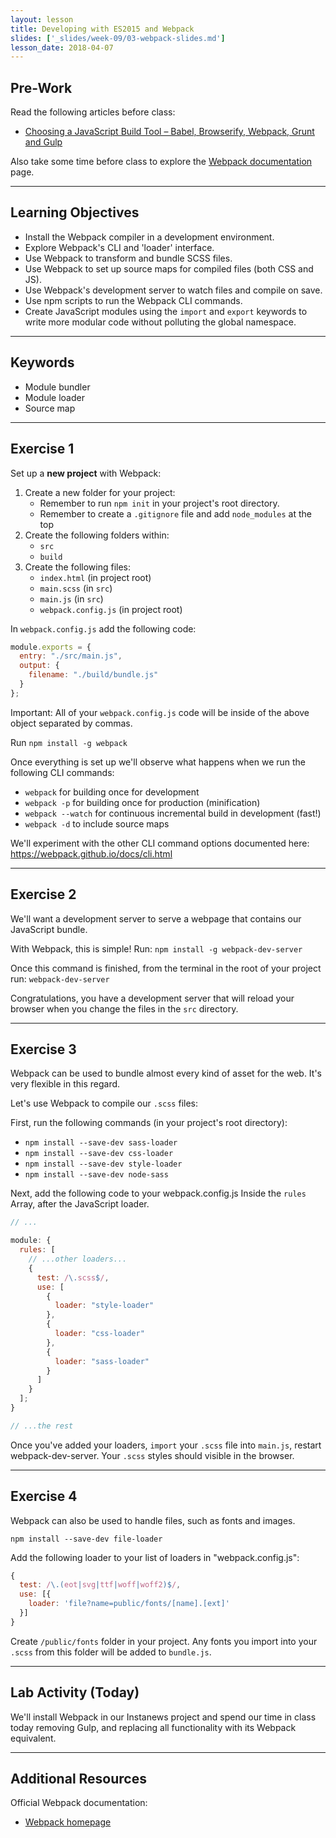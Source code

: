 ```yaml
---
layout: lesson
title: Developing with ES2015 and Webpack
slides: ['_slides/week-09/03-webpack-slides.md']
lesson_date: 2018-04-07
---
```


## Pre-Work

Read the following articles before class:

* [Choosing a JavaScript Build Tool – Babel, Browserify, Webpack, Grunt and Gulp](http://jamesknelson.com/which-build-system-should-i-use-for-my-javascript-app/)

Also take some time before class to explore the [Webpack documentation](https://webpack.js.org/) page.

---

## Learning Objectives

* Install the Webpack compiler in a development environment.
* Explore Webpack's CLI and 'loader' interface.
* Use Webpack to transform and bundle SCSS files.
* Use Webpack to set up source maps for compiled files (both CSS and JS).
* Use Webpack's development server to watch files and compile on save.
* Use npm scripts to run the Webpack CLI commands.
* Create JavaScript modules using the `import` and `export` keywords to write more modular code without polluting the global namespace.

---

## Keywords

* Module bundler
* Module loader
* Source map

---

## Exercise 1

Set up a **new project** with Webpack:

1. Create a new folder for your project:
   * Remember to run `npm init` in your project's root directory.
   * Remember to create a `.gitignore` file and add `node_modules` at the top
2. Create the following folders within:
   * `src`
   * `build`
3. Create the following files:
   * `index.html` (in project root)
   * `main.scss` (in `src`)
   * `main.js` (in `src`)
   * `webpack.config.js` (in project root)

In `webpack.config.js` add the following code:

```js
module.exports = {
  entry: "./src/main.js",
  output: {
    filename: "./build/bundle.js"
  }
};
```

Important: All of your `webpack.config.js` code will be inside of the above object separated by commas.

Run `npm install -g webpack`

Once everything is set up we'll observe what happens when we run the following CLI commands:

* `webpack` for building once for development
* `webpack -p` for building once for production (minification)
* `webpack --watch` for continuous incremental build in development (fast!)
* `webpack -d` to include source maps

We'll experiment with the other CLI command options documented here:
https://webpack.github.io/docs/cli.html

---

## Exercise 2

We'll want a development server to serve a webpage that contains our JavaScript bundle.

With Webpack, this is simple! Run: `npm install -g webpack-dev-server`

Once this command is finished, from the terminal in the root of your project run: `webpack-dev-server`

Congratulations, you have a development server that will reload your browser when you change the files in the `src` directory.

---

## Exercise 3

Webpack can be used to bundle almost every kind of asset for the web. It's very flexible in this regard.

Let's use Webpack to compile our `.scss` files:

First, run the following commands (in your project's root directory):

* `npm install --save-dev sass-loader`
* `npm install --save-dev css-loader`
* `npm install --save-dev style-loader`
* `npm install --save-dev node-sass`

Next, add the following code to your webpack.config.js Inside the `rules` Array, after the JavaScript loader.

```js
// ...

module: {
  rules: [
    // ...other loaders...
    {
      test: /\.scss$/,
      use: [
        {
          loader: "style-loader"
        },
        {
          loader: "css-loader"
        },
        {
          loader: "sass-loader"
        }
      ]
    }
  ];
}

// ...the rest
```

Once you've added your loaders, `import` your `.scss` file into `main.js`, restart webpack-dev-server. Your `.scss` styles should visible in the browser.

---

## Exercise 4

Webpack can also be used to handle files, such as fonts and images.

`npm install --save-dev file-loader`

Add the following loader to your list of loaders in "webpack.config.js":

```js
{
  test: /\.(eot|svg|ttf|woff|woff2)$/,
  use: [{
    loader: 'file?name=public/fonts/[name].[ext]'
  }]
}
```

Create `/public/fonts` folder in your project. Any fonts you import into your `.scss` from this folder will be added to `bundle.js`.

---

## Lab Activity (Today)

We'll install Webpack in our Instanews project and spend our time in class today removing Gulp, and replacing all functionality with its Webpack equivalent.

---

## Additional Resources

Official Webpack documentation:

* [Webpack homepage](https://webpack.js.org/)
